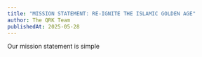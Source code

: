 ```yaml
---
title: "MISSION STATEMENT: RE-IGNITE THE ISLAMIC GOLDEN AGE"
author: The QRK Team
publishedAt: 2025-05-28
---
```

Our mission statement is simple